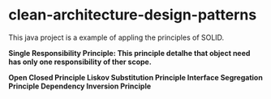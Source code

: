 # clean-architecture-design-patterns

This java project is a example of appling the principles of SOLID.

<b>S<b/>ingle Responsibility Principle:
 This principle detalhe that object need has only one responsibility of ther scope. 

<b>O<b/>pen Closed Principle
<b>L<b/>iskov Substitution Principle
<b>I<b/>nterface Segregation Principle
<b>D<b/>ependency Inversion Principle
